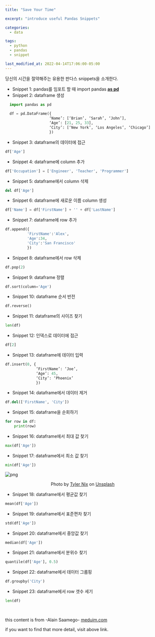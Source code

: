 ```yaml
---
title: "Save Your Time"

excerpt: "introduce useful Pandas Snippets"

categories:
  - data

tags:
  - python
  - pandas
  - snippet

last_modified_at: 2022-04-14T17:06:00-05:00
---
```


당신의 시간을 절약해주는 유용한 판다스 snippets을 소개한다.

* Snippet 1: pandas를 임포트 할 때 import pandas **<u>as pd</u>**
* Snippet 2: dataframe 생성

```python
  import pandas as pd
  
  df = pd.DataFrame({
                    ‘Name’: [‘Brian’, ‘Sarah’, ‘John’],
                    ‘Age’: [21, 25, 33],
                    ‘City’: [‘New York’, ‘Los Angeles’, ‘Chicago’]
                    })
```

* Snippet 3: dataframe의 데이터에 접근

```python
df['Age']
```

* Snippet 4: dataframe에 column 추가

```python
df['Occupation'] = ['Engineer', 'Teacher', 'Programmer']
```

* Snippet 5: dataframe에서 column 삭제

```python
del df['Age']
```

* Snippet 6: dataframe에 새로운 이름 column 생성

```python
df['Name'] = df['FirstName'] + '' + df['LastName']
```

* Snippet 7: dataframe에 row 추가

```python
df.append({
          'FirstName':'Alex',
          'Age':34,
          'City':'San Francisco'
          })
```

* Snippet 8: dataframe에서 row 삭제

```python
df.pop(2)
```

* Snippet 9: dataframe 정렬

```python
df.sort(column='Age')
```

* Snippet 10: dataframe 순서 반전

```python
df.reverse()
```

* Snippet 11: dataframe의 사이즈 찾기

```python
len(df)
```

* Snippet 12: 인덱스로 데이터에 접근

```python
df[2]
```

* Snippet 13: dataframe에 데이터 입력

```python
df.insert(0, {
              ‘FirstName’: ‘Joe’,
              ‘Age’: 45,
              ‘City’: ‘Phoenix’
              })
```

* Snippet 14: dataframe에서 데이터 제거

```python
df.del(['FirstName', 'City'])
```

* Snippet 15: dataframe을 순회하기

```python
for row in df:
    print(row)
```

* Snippet 16: dataframe에서 최대 값 찾기

```python
max(df['Age'])
```

* Snippet 17: dataframe에서 최소 값 찾기

```python
min(df['Age'])
```

![png](https://images.unsplash.com/photo-1511466422904-ecdbc68407a1?ixlib=rb-1.2.1&ixid=MnwxMjA3fDB8MHxwaG90by1wYWdlfHx8fGVufDB8fHx8&auto=format&fit=crop&w=1287&q=80)
<p align="center">Photo by <a href="https://unsplash.com/@nixcreative">Tyler Nix</a> on <a href="https://unsplash.com">Unsplash</a></p> 

* Snippet 18: dataframe에서 평균값 찾기

```python
mean(df['Age'])
```

* Snippet 19: dataframe에서 표준편차 찾기

```python
std(df['Age'])
```

* Snippet 20: dataframe에서 중앙값 찾기

```python
median(df['Age'])
```

* Snippet 21: dataframe에서 분위수 찾기

```python
quantile(df['Age'], 0.5)
```

* Snippet 22: dataframe에서 데이터 그룹핑

```python
df.groupby('City')
```

* Snippet 23: dataframe에서 row 갯수 세기

```python
len(df)
```
<br>


this content is from -Alain Saamego- [meduim.com](https://medium.com/@alains/23-python-pandas-snippets-that-will-saveyou-time-368436894efe)

if you want to find that more detail, visit above link.

